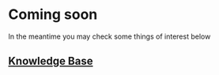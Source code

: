 # Coming soon

In the meantime you may check some things of interest below

## [Knowledge Base](kb/README.md)
